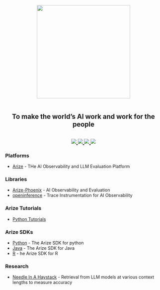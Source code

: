 <div align="center">
  <img src="https://storage.googleapis.com/arize-assets/arize-logo-white.jpg" width="300" /><br><br>
  <h2>To make the world’s AI work and work for the people<h2>
  <p align="center">
    <a
    href="https://twitter.com/arizeai">
        <img src="https://img.shields.io/badge/X/Twitter-000000?style=for-the-badge&logo=x&logoColor=white" />
    </a>
    <a href="https://www.linkedin.com/company/arizeai">
        <img src="https://img.shields.io/badge/LinkedIn-0077B5?style=for-the-badge&logo=linkedin&logoColor=white" />
    </a>
    <a href="https://join.slack.com/t/arize-ai/shared_invite/zt-1px8dcmlf-fmThhDFD_V_48oU7ALan4Q">
        <img src="https://img.shields.io/badge/Slack-4A154B?style=for-the-badge&logo=slack&logoColor=white" />
    </a>
    <a href="https://www.youtube.com/@arizeai">
        <img src="https://img.shields.io/badge/YouTube-FF0000?style=for-the-badge&logo=youtube&logoColor=white" />
    </a>
  </p>
</div>

### Platforms
- [Arize](https://arize.com/) - THe AI Observability and LLM Evaluation Platform

### Libraries
- [Arize-Phoenix](https://github.com/Arize-ai/phoenix) - AI Observability and Evaluation
- [openinference](https://github.com/Arize-ai/openinference) - Trace Instrumentation for AI Observability

### Arize Tutorials
- [Python Tutorials](https://github.com/Arize-ai/tutorials_python)

### Arize SDKs
- [Python](https://github.com/Arize-ai/client_python) - The Arize SDK for python
- [Java](https://github.com/Arize-ai/client_java) - The Arize SDK for Java
- [R](https://github.com/Arize-ai/client_r) - he Arize SDK for R

### Research
- [Needle In A Haystack](https://github.com/Arize-ai/LLMTest_NeedleInAHaystack) - Retrieval from LLM models at various context lengths to measure accuracy
